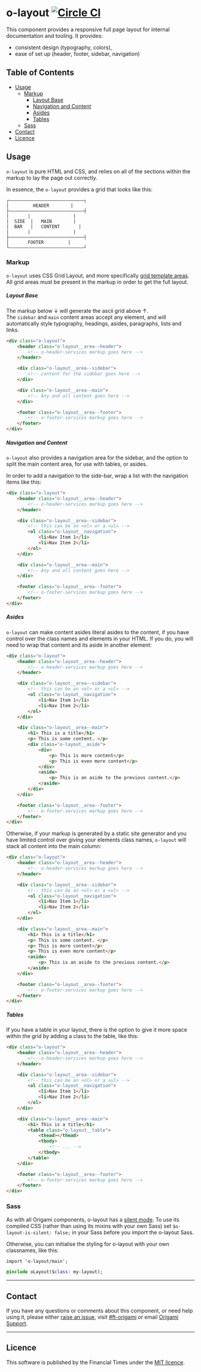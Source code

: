 o-layout [![Circle CI](https://circleci.com/gh/Financial-Times/o-layout/tree/master.svg?style=svg)](https://circleci.com/gh/Financial-Times/o-layout/tree/master)
=================

This component provides a responsive full page layout for internal documentation and tooling.
It provides:
- consistent design (typography, colors),
- ease of set up (header, footer, sidebar, navigation)


## Table of Contents

- [Usage](#usage)
	- [Markup](#markup)
		- [Layout Base](#layout-base)
		- [Navigation and Content](#navigation-and-content)
		- [Asides](#asides)
		- [Tables](#tables)
	- [Sass](#sass)
- [Contact](#contact)
- [Licence](#licence)


## Usage
`o-layout` is pure HTML and CSS, and relies on all of the sections within the markup to lay the page out correctly.

In essence, the `o-layout` provides a grid that looks like this:
```
┌————————————————————————————┐
| 		  HEADER 	  	|
├————————————————————————————┤
|		|		  		 |
|  SIDE  |	 MAIN	 	 |
|  BAR   |	 CONTENT	   |
|		|			  	 |
├————————————————————————————┤
| 	  	FOOTER		   |
└————————————————————————————┘
```

### Markup

`o-layout` uses CSS Grid Layout, and more specifically [grid template  areas](https://developer.mozilla.org/en-US/docs/Web/CSS/CSS_Grid_Layout/Grid_Template_Areas).   
All grid areas must be present in the markup in order to get the full layout.  

##### Layout Base
The markup below ↓ will generate the ascii grid above ↑.  
The `sidebar` and `main` content areas accept any element, and will automatically style typography, headings, asides, paragraphs, lists and links.

```html
<div class="o-layout">
	<header class="o-layout__area--header">
		<!-- o-header-services markup goes here -->
	</header>

	<div class="o-layout__area--sidebar">
		<!-- content for the sidebar goes here -->
	</div>

	<div class="o-layout__area--main">
		<!-- Any and all content goes here -->
	</div>

	<footer class="o-layout__area--footer">
		<!-- o-footer-services markup goes here -->
	</footer>
</div>
```

##### Navigation and Content
`o-layout` also provides a navigation area for the sidebar, and the option to split the main content area, for use with tables, or asides.

In order to add a navigation to the side-bar, wrap a list with the navigation items like this:
```html
<div class="o-layout">
	<header class="o-layout__area--header">
		<!-- o-header-services markup goes here -->
	</header>

	<div class="o-layout__area--sidebar">
		<!-- this can be an <ol> or a <ul> -->
		<ol class="o-layout__navigation">
			<li>Nav Item 1</li>
			<li>Nav Item 2</li>
		</ol>
	</div>

	<div class="o-layout__area--main">
		<!-- Any and all content goes here -->
	</div>

	<footer class="o-layout__area--footer">
		<!-- o-footer-services markup goes here -->
	</footer>
</div>
```

##### Asides

`o-layout` can make content asides literal asides to the content, if you have control over the class names and elements in your HTML.
If you do, you will need to wrap that content and its aside in another element:

```html
<div class="o-layout">
	<header class="o-layout__area--header">
		<!-- o-header-services markup goes here -->
	</header>

	<div class="o-layout__area--sidebar">
		<!-- this can be an <ol> or a <ul> -->
		<ol class="o-layout__navigation">
			<li>Nav Item 1</li>
			<li>Nav Item 2</li>
		</ol>
	</div>

	<div class="o-layout__area--main">
		<h1> This is a title</h1>
		<p> This is some content. </p>
		<div class="o-layout__aside">
			<div>
				<p> This is more content</p>
				<p> This is even more content</p>
			</div>
			<aside>
				<p> This is an aside to the previous content.</p>
			</aside>
		</div>
	</div>

	<footer class="o-layout__area--footer">
		<!-- o-footer-services markup goes here -->
	</footer>
</div>
```

Otherwise, if your markup is generated by a static site generator and you have limited control over giving your elements class names, `o-layout` will stack all content into the main column:
```html
<div class="o-layout">
	<header class="o-layout__area--header">
		<!-- o-header-services markup goes here -->
	</header>

	<div class="o-layout__area--sidebar">
		<!-- this can be an <ol> or a <ul> -->
		<ol class="o-layout__navigation">
			<li>Nav Item 1</li>
			<li>Nav Item 2</li>
		</ol>
	</div>

	<div class="o-layout__area--main">
		<h1> This is a title</h1>
		<p> This is some content. </p>
		<p> This is more content</p>
		<p> This is even more content</p>
		<aside>
			<p> This is an aside to the previous content.</p>
		</aside>
	</div>

	<footer class="o-layout__area--footer">
		<!-- o-footer-services markup goes here -->
	</footer>
</div>
```
##### Tables
If you have a table in your layout, there is the option to give it more space within the grid by adding a class to the table, like this:

```html
<div class="o-layout">
	<header class="o-layout__area--header">
		<!-- o-header-services markup goes here -->
	</header>

	<div class="o-layout__area--sidebar">
		<!-- this can be an <ol> or a <ul> -->
		<ol class="o-layout__navigation">
			<li>Nav Item 1</li>
			<li>Nav Item 2</li>
		</ol>
	</div>

	<div class="o-layout__area--main">
		<h1> This is a title</h1>
		<table class="o-layout__table">
			<thead></thead>
			<tbody>
				<!-- ... -->
			</tbody>
		</table>
	</div>

	<footer class="o-layout__area--footer">
		<!-- o-footer-services markup goes here -->
	</footer>
</div>
```


### Sass
As with all Origami components, o-layout has a [silent mode](http://origami.ft.com/docs/syntax/scss/#silent-styles). To use its compiled CSS (rather than using its mixins with your own Sass) set `$o-layout-is-silent: false;` in your Sass before you import the o-layout Sass.

Otherwise, you can initialise the styling for o-layout with your own classnames, like this:
```sass
import 'o-layout/main';

@include oLayout($class: my-layout);
```

---

## Contact

If you have any questions or comments about this component, or need help using it, please either [raise an issue](https://github.com/Financial-Times/o-component-boilerplate/issues), visit [#ft-origami](https://financialtimes.slack.com/messages/ft-origami/) or email [Origami Support](mailto:origami-support@ft.com).

----

## Licence

This software is published by the Financial Times under the [MIT licence](http://opensource.org/licenses/MIT).
